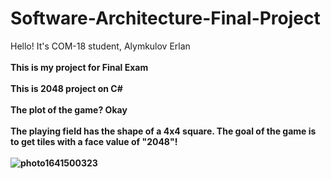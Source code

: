 # Software-Architecture-Final-Project<br>
Hello! It's COM-18 student, Alymkulov Erlan<br><br>
<strong> This is my project for Final Exam<strong><br><br>
This is 2048 project on C#<br><br>
The plot of the game? Okay<br><br>
The playing field has the shape of a 4x4 square. The goal of the game is to get tiles with a face value of "2048"!<br><br>
  ![photo1641500323](https://user-images.githubusercontent.com/55078504/148446126-26db5288-cdf8-4a3f-9785-a682c93c16db.jpeg)


